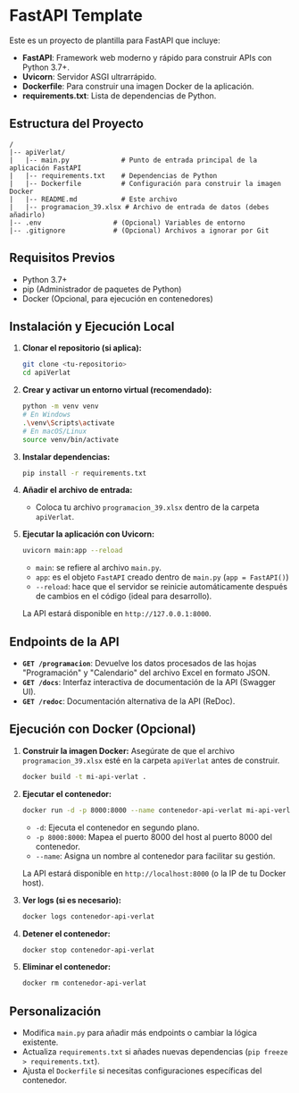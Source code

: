 # FastAPI Template

Este es un proyecto de plantilla para FastAPI que incluye:

*   **FastAPI**: Framework web moderno y rápido para construir APIs con Python 3.7+.
*   **Uvicorn**: Servidor ASGI ultrarrápido.
*   **Dockerfile**: Para construir una imagen Docker de la aplicación.
*   **requirements.txt**: Lista de dependencias de Python.

## Estructura del Proyecto

```
/
|-- apiVerlat/
|   |-- main.py             # Punto de entrada principal de la aplicación FastAPI
|   |-- requirements.txt    # Dependencias de Python
|   |-- Dockerfile          # Configuración para construir la imagen Docker
|   |-- README.md           # Este archivo
|   |-- programacion_39.xlsx # Archivo de entrada de datos (debes añadirlo)
|-- .env                  # (Opcional) Variables de entorno
|-- .gitignore            # (Opcional) Archivos a ignorar por Git
```

## Requisitos Previos

*   Python 3.7+
*   pip (Administrador de paquetes de Python)
*   Docker (Opcional, para ejecución en contenedores)

## Instalación y Ejecución Local

1.  **Clonar el repositorio (si aplica):**
    ```bash
    git clone <tu-repositorio>
    cd apiVerlat
    ```

2.  **Crear y activar un entorno virtual (recomendado):**
    ```bash
    python -m venv venv
    # En Windows
    .\venv\Scripts\activate
    # En macOS/Linux
    source venv/bin/activate
    ```

3.  **Instalar dependencias:**
    ```bash
    pip install -r requirements.txt
    ```

4.  **Añadir el archivo de entrada:**
    *   Coloca tu archivo `programacion_39.xlsx` dentro de la carpeta `apiVerlat`.

5.  **Ejecutar la aplicación con Uvicorn:**
    ```bash
    uvicorn main:app --reload
    ```
    *   `main`: se refiere al archivo `main.py`.
    *   `app`: es el objeto `FastAPI` creado dentro de `main.py` (`app = FastAPI()`)
    *   `--reload`: hace que el servidor se reinicie automáticamente después de cambios en el código (ideal para desarrollo).

    La API estará disponible en `http://127.0.0.1:8000`.

## Endpoints de la API

*   **`GET /programacion`**: Devuelve los datos procesados de las hojas "Programación" y "Calendario" del archivo Excel en formato JSON.
*   **`GET /docs`**: Interfaz interactiva de documentación de la API (Swagger UI).
*   **`GET /redoc`**: Documentación alternativa de la API (ReDoc).

## Ejecución con Docker (Opcional)

1.  **Construir la imagen Docker:**
    Asegúrate de que el archivo `programacion_39.xlsx` esté en la carpeta `apiVerlat` antes de construir.
    ```bash
    docker build -t mi-api-verlat .
    ```

2.  **Ejecutar el contenedor:**
    ```bash
    docker run -d -p 8000:8000 --name contenedor-api-verlat mi-api-verlat
    ```
    *   `-d`: Ejecuta el contenedor en segundo plano.
    *   `-p 8000:8000`: Mapea el puerto 8000 del host al puerto 8000 del contenedor.
    *   `--name`: Asigna un nombre al contenedor para facilitar su gestión.

    La API estará disponible en `http://localhost:8000` (o la IP de tu Docker host).

3.  **Ver logs (si es necesario):**
    ```bash
    docker logs contenedor-api-verlat
    ```

4.  **Detener el contenedor:**
    ```bash
    docker stop contenedor-api-verlat
    ```

5.  **Eliminar el contenedor:**
    ```bash
    docker rm contenedor-api-verlat
    ```

## Personalización

*   Modifica `main.py` para añadir más endpoints o cambiar la lógica existente.
*   Actualiza `requirements.txt` si añades nuevas dependencias (`pip freeze > requirements.txt`).
*   Ajusta el `Dockerfile` si necesitas configuraciones específicas del contenedor. 